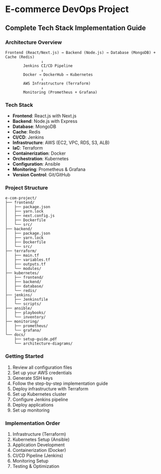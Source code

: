 # E-commerce DevOps Project

## Complete Tech Stack Implementation Guide

### Architecture Overview
```
Frontend (React/Next.js) → Backend (Node.js) → Database (MongoDB) + Cache (Redis)
                ↓
        Jenkins CI/CD Pipeline
                ↓
        Docker → DockerHub → Kubernetes
                ↓
        AWS Infrastructure (Terraform)
                ↓
        Monitoring (Prometheus + Grafana)
```

### Tech Stack
- **Frontend**: React.js with Next.js
- **Backend**: Node.js with Express
- **Database**: MongoDB
- **Cache**: Redis
- **CI/CD**: Jenkins
- **Infrastructure**: AWS (EC2, VPC, RDS, S3, ALB)
- **IaC**: Terraform
- **Containerization**: Docker
- **Orchestration**: Kubernetes
- **Configuration**: Ansible
- **Monitoring**: Prometheus & Grafana
- **Version Control**: Git/GitHub

### Project Structure
```
e-com-project/
├── frontend/
│   ├── package.json
│   ├── yarn.lock
│   ├── next.config.js
│   ├── Dockerfile
│   └── src/
├── backend/
│   ├── package.json
│   ├── yarn.lock
│   ├── Dockerfile
│   └── src/
├── terraform/
│   ├── main.tf
│   ├── variables.tf
│   ├── outputs.tf
│   └── modules/
├── kubernetes/
│   ├── frontend/
│   ├── backend/
│   ├── database/
│   └── redis/
├── jenkins/
│   ├── Jenkinsfile
│   └── scripts/
├── ansible/
│   ├── playbooks/
│   └── inventory/
├── monitoring/
│   ├── prometheus/
│   └── grafana/
└── docs/
    ├── setup-guide.pdf
    └── architecture-diagrams/
```

### Getting Started
1. Review all configuration files
2. Set up your AWS credentials
3. Generate SSH keys
4. Follow the step-by-step implementation guide
5. Deploy infrastructure with Terraform
6. Set up Kubernetes cluster
7. Configure Jenkins pipeline
8. Deploy applications
9. Set up monitoring

### Implementation Order
1. Infrastructure (Terraform)
2. Kubernetes Setup (Ansible)
3. Application Development
4. Containerization (Docker)
5. CI/CD Pipeline (Jenkins)
6. Monitoring Setup
7. Testing & Optimization
